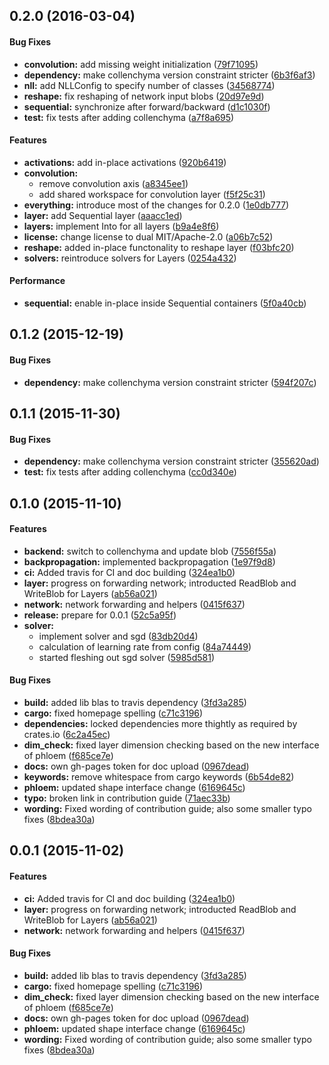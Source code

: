 <a name="0.2.0"></a>
## 0.2.0 (2016-03-04)


#### Bug Fixes

* **convolution:**  add missing weight initialization ([79f71095](https://github.com/autumnai/leaf/commit/79f710955374daf1a878edfdf5dd5977edd75550))
* **dependency:**  make collenchyma version constraint stricter ([6b3f6af3](https://github.com/autumnai/leaf/commit/6b3f6af30005ebed40bf84b3dc9d36770db509a2))
* **nll:**  add NLLConfig to specify number of classes ([34568774](https://github.com/autumnai/leaf/commit/34568774ad0e491f7a31d624f68513b3dedaa14c))
* **reshape:**  fix reshaping of network input blobs ([20d97e9d](https://github.com/autumnai/leaf/commit/20d97e9d42161db7ac5aa95c48c8db04f8f950e9))
* **sequential:**  synchronize after forward/backward ([d1c1030f](https://github.com/autumnai/leaf/commit/d1c1030ff64166263012aad0572cdc7e2be865bf))
* **test:**  fix tests after adding collenchyma ([a7f8a695](https://github.com/autumnai/leaf/commit/a7f8a69521130289fc6b5a3eebc7f28133a7fac4))

#### Features

* **activations:**  add in-place activations ([920b6419](https://github.com/autumnai/leaf/commit/920b64191d642e8536deffdf55d7c26bf287a7b9))
* **convolution:**
  *  remove convolution axis ([a8345ee1](https://github.com/autumnai/leaf/commit/a8345ee1555c0c256f5a30cdabf7ebcc46d52455))
  *  add shared workspace for convolution layer ([f5f25c31](https://github.com/autumnai/leaf/commit/f5f25c31a4c8bd058cd576c789ba732241ab4496))
* **everything:**  introduce most of the changes for 0.2.0 ([1e0db777](https://github.com/autumnai/leaf/commit/1e0db7774b5bdb38615d444c881265ec7cec390e))
* **layer:**  add Sequential layer ([aaacc1ed](https://github.com/autumnai/leaf/commit/aaacc1edf351d2fb07f1f7a375cffac03d9932ed))
* **layers:**  implement Into<LayerType> for all layers ([b9a4e8f6](https://github.com/autumnai/leaf/commit/b9a4e8f6dd86fe1bd80a669ae1aa2e17a017c4c1))
* **license:**  change license to dual MIT/Apache-2.0 ([a06b7c52](https://github.com/autumnai/leaf/commit/a06b7c522c7e9f1c837b96ce27a9eca4b34d2bad))
* **reshape:**  added in-place functonality to reshape layer ([f03bfc20](https://github.com/autumnai/leaf/commit/f03bfc20711451493a8324cad553f7f2f00ffcbe))
* **solvers:**  reintroduce solvers for Layers ([0254a432](https://github.com/autumnai/leaf/commit/0254a432b0d990990564aed8c25b237bda15a685))

#### Performance

* **sequential:**  enable in-place inside Sequential containers ([5f0a40cb](https://github.com/autumnai/leaf/commit/5f0a40cba2becb86eb948363192895855fa49c75))


<a name="0.1.2"></a>
## 0.1.2 (2015-12-19)


#### Bug Fixes

* **dependency:**  make collenchyma version constraint stricter ([594f207c](https://github.com/autumnai/leaf/commit/594f207c129da424637285185ca804429d48c8b0))


<a name="0.1.1"></a>
## 0.1.1 (2015-11-30)


#### Bug Fixes

* **dependency:**  make collenchyma version constraint stricter ([355620ad](https://github.com/autumnai/leaf/commit/355620ad2383973267f3480715f0f160e60d9089))
* **test:**  fix tests after adding collenchyma ([cc0d340e](https://github.com/autumnai/leaf/commit/cc0d340eb9684970ec94d547edbacaa1805fc16f))



<a name="0.1.0"></a>
## 0.1.0 (2015-11-10)


#### Features

* **backend:**  switch to collenchyma and update blob ([7556f55a](https://github.com/autumnai/leaf/commit/7556f55a0bee3b8c73017cdb2023c37831fb5a33))
* **backpropagation:**  implemented backpropagation ([1e97f9d8](https://github.com/autumnai/leaf/commit/1e97f9d8c4ebe32f8fb521de0e1f7183ce78879e))
* **ci:**  Added travis for CI and doc building ([324ea1b0](https://github.com/autumnai/leaf/commit/324ea1b0c92439f447f589219be303ca9e952e87))
* **layer:**  progress on forwarding network; introducted ReadBlob and WriteBlob for Layers ([ab56a021](https://github.com/autumnai/leaf/commit/ab56a02156585747ade254ebaaa074f6c6102bc8))
* **network:**  network forwarding and helpers ([0415f637](https://github.com/autumnai/leaf/commit/0415f637bbcff9301afa5f6bd02a4188cc4022d9))
* **release:**  prepare for 0.0.1 ([52c5a95f](https://github.com/autumnai/leaf/commit/52c5a95f676b18298e14482648b82536bea00a18))
* **solver:**
  *  implement solver and sgd ([83db20d4](https://github.com/autumnai/leaf/commit/83db20d4540240aaa8c0031bd8b67ae4d6e4c264))
  *  calculation of learning rate from config ([84a74449](https://github.com/autumnai/leaf/commit/84a74449d14fd7b8782917dbfe92099d620828ed))
  *  started fleshing out sgd solver ([5985d581](https://github.com/autumnai/leaf/commit/5985d581743f7b0dfeb5f2675b26dadb026f118f))

#### Bug Fixes

* **build:**  added lib blas to travis dependency ([3fd3a285](https://github.com/autumnai/leaf/commit/3fd3a2858811a31c3c8b35a14b8faa2db74f9ea7))
* **cargo:**  fixed homepage spelling ([c71c3196](https://github.com/autumnai/leaf/commit/c71c319639bc77a89eed7a2414b2e620d3890aa6))
* **dependencies:**  locked dependencies more thightly as required by crates.io ([6c2a45ec](https://github.com/autumnai/leaf/commit/6c2a45ec887f9d3aaa42d0a11c13da995ebfb5ac))
* **dim_check:**  fixed layer dimension checking based on the new interface of phloem ([f685ce7e](https://github.com/autumnai/leaf/commit/f685ce7e8da9bb1607636b07d8b8c8b64a989694))
* **docs:**  own gh-pages token for doc upload ([0967dead](https://github.com/autumnai/leaf/commit/0967dead21818aac60204a8f79e4382448215bf7))
* **keywords:**  remove whitespace from cargo keywords ([6b54de82](https://github.com/autumnai/leaf/commit/6b54de823282f6688347bcea4b4def674b90b1ae))
* **phloem:**  updated shape interface change ([6169645c](https://github.com/autumnai/leaf/commit/6169645c4078b1f078cdac1969cf5915297cbcf4))
* **typo:**  broken link in contribution guide ([71aec33b](https://github.com/autumnai/leaf/commit/71aec33b8ae9b1228f90cccb3c375f9b823f2b73))
* **wording:**  Fixed wording of contribution guide; also some smaller typo fixes ([8bdea30a](https://github.com/autumnai/leaf/commit/8bdea30a382fda8cddd46a50784db8b97673f1bb))



<a name="0.0.1"></a>
## 0.0.1 (2015-11-02)


#### Features

* **ci:**  Added travis for CI and doc building ([324ea1b0](https://github.com/autumnai/leaf/commit/324ea1b0c92439f447f589219be303ca9e952e87))
* **layer:**  progress on forwarding network; introducted ReadBlob and WriteBlob for Layers ([ab56a021](https://github.com/autumnai/leaf/commit/ab56a02156585747ade254ebaaa074f6c6102bc8))
* **network:**  network forwarding and helpers ([0415f637](https://github.com/autumnai/leaf/commit/0415f637bbcff9301afa5f6bd02a4188cc4022d9))

#### Bug Fixes

* **build:**  added lib blas to travis dependency ([3fd3a285](https://github.com/autumnai/leaf/commit/3fd3a2858811a31c3c8b35a14b8faa2db74f9ea7))
* **cargo:**  fixed homepage spelling ([c71c3196](https://github.com/autumnai/leaf/commit/c71c319639bc77a89eed7a2414b2e620d3890aa6))
* **dim_check:**  fixed layer dimension checking based on the new interface of phloem ([f685ce7e](https://github.com/autumnai/leaf/commit/f685ce7e8da9bb1607636b07d8b8c8b64a989694))
* **docs:**  own gh-pages token for doc upload ([0967dead](https://github.com/autumnai/leaf/commit/0967dead21818aac60204a8f79e4382448215bf7))
* **phloem:**  updated shape interface change ([6169645c](https://github.com/autumnai/leaf/commit/6169645c4078b1f078cdac1969cf5915297cbcf4))
* **wording:**  Fixed wording of contribution guide; also some smaller typo fixes ([8bdea30a](https://github.com/autumnai/leaf/commit/8bdea30a382fda8cddd46a50784db8b97673f1bb))



